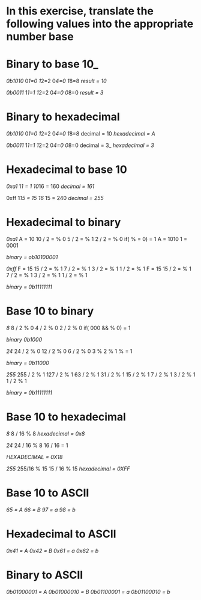 # In this exercise, translate the following values into the appropriate number base

# Binary to base 10_
_0b1010_
0*1=0
1*2=2
0*4=0
1*8=8
_result = 10_

_0b0011_
1*1=1
1*2=2
0*4=0
0*8=0
_result = 3_

# Binary to hexadecimal

_0b1010_
0*1=0
1*2=2
0*4=0
1*8=8
decimal = 10
_hexadecimal = A_

_0b0011_
1*1=1
1*2=2
0*4=0
0*8=0
decimal = 3_
_hexadecimal = 3_

# Hexadecimal to base 10

_0xa1_
1*1 = 1
10*16 = 160
_decimal = 161_

0xff
1*15 = 15
16* 15 = 240
_decimal = 255_


# Hexadecimal to binary

_0xa1_
A = 10
10 / 2 = %   0
5 / 2 = %    1
2 / 2 = %    0
if( % = 0) = 1
A = 1010
1 = 0001

_binary = ob10100001_

_0xff_
F = 15
15 / 2 = % 1
 7 / 2 = % 1
 3 / 2 = % 1
 1 / 2 = % 1
F = 15
15 / 2 = % 1
 7 / 2 = % 1
 3 / 2 = % 1
 1 / 2 = % 1

 _binary = 0b11111111_

# Base 10 to binary
_8_
 8 / 2  %  0
 4 / 2  %  0
 2 / 2  %  0
if( 000 && % 0) = 1

_binary 0b1000_

_24_
24 / 2 % 0
12 / 2 % 0
6 / 2 % 0
3 % 2 % 1
  %   = 1

_binary = 0b11000_

_255_
255 / 2 % 1
127 / 2 % 1
63 / 2 % 1
31 / 2 % 1
15 / 2 % 1
7 / 2 % 1
3 / 2 % 1
1 / 2  % 1

_binary = 0b11111111_


# Base 10 to hexadecimal

_8_
8 / 16  % 8
_hexadecimal = 0x8_

_24_
24 / 16 % 8
16 / 16 = 1

_HEXADECIMAL = 0X18_

_255_
255/16 % 15
15 / 16 % 15
_hexadecimal = 0XFF_

# Base 10 to ASCII
_65  = A_
_66 = B_
_97 = a_
_98 = b_

# Hexadecimal to ASCII
_0x41 = A_
_0x42 = B_
_0x61 = a_
_0x62 = b_

# Binary to ASCII
_0b01000001 = A_
_0b01000010 = B_
_0b01100001 = a_
_0b01100010 = b_
